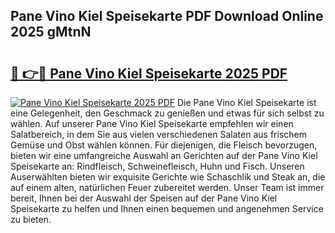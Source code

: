 ## Pane Vino Kiel Speisekarte PDF Download Online 2025 gMtnN

# <h2><a href="http://gc6d19.nevu.top/?p=Pane+Vino+Kiel+Speisekarte">🔗 👉🔴 Pane Vino Kiel Speisekarte 2025 PDF</a></h2>

[![Pane Vino Kiel Speisekarte 2025 PDF](https://i.imgur.com/dBaPXMq.png)](http://gc6d19.nevu.top/?p=Pane+Vino+Kiel+Speisekarte)
Die Pane Vino Kiel Speisekarte ist eine Gelegenheit, den Geschmack zu genießen und etwas für sich selbst zu wählen. Auf unserer Pane Vino Kiel Speisekarte empfehlen wir einen Salatbereich, in dem Sie aus vielen verschiedenen Salaten aus frischem Gemüse und Obst wählen können. Für diejenigen, die Fleisch bevorzugen, bieten wir eine umfangreiche Auswahl an Gerichten auf der Pane Vino Kiel Speisekarte an: Rindfleisch, Schweinefleisch, Huhn und Fisch. Unseren Auserwählten bieten wir exquisite Gerichte wie Schaschlik und Steak an, die auf einem alten, natürlichen Feuer zubereitet werden. Unser Team ist immer bereit, Ihnen bei der Auswahl der Speisen auf der Pane Vino Kiel Speisekarte zu helfen und Ihnen einen bequemen und angenehmen Service zu bieten.
